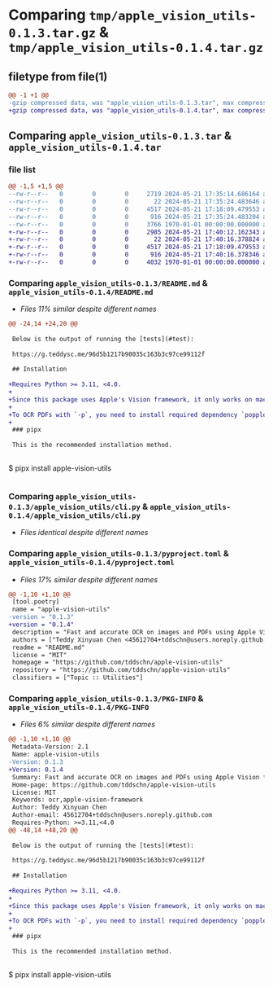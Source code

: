 # Comparing `tmp/apple_vision_utils-0.1.3.tar.gz` & `tmp/apple_vision_utils-0.1.4.tar.gz`

## filetype from file(1)

```diff
@@ -1 +1 @@
-gzip compressed data, was "apple_vision_utils-0.1.3.tar", max compression
+gzip compressed data, was "apple_vision_utils-0.1.4.tar", max compression
```

## Comparing `apple_vision_utils-0.1.3.tar` & `apple_vision_utils-0.1.4.tar`

### file list

```diff
@@ -1,5 +1,5 @@
--rw-r--r--   0        0        0     2719 2024-05-21 17:35:14.686164 apple_vision_utils-0.1.3/README.md
--rw-r--r--   0        0        0       22 2024-05-21 17:35:24.483646 apple_vision_utils-0.1.3/apple_vision_utils/__init__.py
--rw-r--r--   0        0        0     4517 2024-05-21 17:18:09.479553 apple_vision_utils-0.1.3/apple_vision_utils/cli.py
--rw-r--r--   0        0        0      916 2024-05-21 17:35:24.483204 apple_vision_utils-0.1.3/pyproject.toml
--rw-r--r--   0        0        0     3766 1970-01-01 00:00:00.000000 apple_vision_utils-0.1.3/PKG-INFO
+-rw-r--r--   0        0        0     2985 2024-05-21 17:40:12.162343 apple_vision_utils-0.1.4/README.md
+-rw-r--r--   0        0        0       22 2024-05-21 17:40:16.378824 apple_vision_utils-0.1.4/apple_vision_utils/__init__.py
+-rw-r--r--   0        0        0     4517 2024-05-21 17:18:09.479553 apple_vision_utils-0.1.4/apple_vision_utils/cli.py
+-rw-r--r--   0        0        0      916 2024-05-21 17:40:16.378346 apple_vision_utils-0.1.4/pyproject.toml
+-rw-r--r--   0        0        0     4032 1970-01-01 00:00:00.000000 apple_vision_utils-0.1.4/PKG-INFO
```

### Comparing `apple_vision_utils-0.1.3/README.md` & `apple_vision_utils-0.1.4/README.md`

 * *Files 11% similar despite different names*

```diff
@@ -24,14 +24,20 @@
 
 Below is the output of running the [tests](#test):
 
 https://g.teddysc.me/96d5b1217b90035c163b3c97ce99112f
 
 ## Installation
 
+Requires Python >= 3.11, <4.0.
+
+Since this package uses Apple's Vision framework, it only works on macOS.
+
+To OCR PDFs with `-p`, you need to install required dependency `poppler` with `brew install poppler` ([detailed guide](https://github.com/Belval/pdf2image)).
+
 ### pipx
 
 This is the recommended installation method.
 
 ```
 $ pipx install apple-vision-utils
 ```
```

### Comparing `apple_vision_utils-0.1.3/apple_vision_utils/cli.py` & `apple_vision_utils-0.1.4/apple_vision_utils/cli.py`

 * *Files identical despite different names*

### Comparing `apple_vision_utils-0.1.3/pyproject.toml` & `apple_vision_utils-0.1.4/pyproject.toml`

 * *Files 17% similar despite different names*

```diff
@@ -1,10 +1,10 @@
 [tool.poetry]
 name = "apple-vision-utils"
-version = "0.1.3"
+version = "0.1.4"
 description = "Fast and accurate OCR on images and PDFs using Apple Vision framework directly from command line."
 authors = ["Teddy Xinyuan Chen <45612704+tddschn@users.noreply.github.com>"]
 readme = "README.md"
 license = "MIT"
 homepage = "https://github.com/tddschn/apple-vision-utils"
 repository = "https://github.com/tddschn/apple-vision-utils"
 classifiers = ["Topic :: Utilities"]
```

### Comparing `apple_vision_utils-0.1.3/PKG-INFO` & `apple_vision_utils-0.1.4/PKG-INFO`

 * *Files 6% similar despite different names*

```diff
@@ -1,10 +1,10 @@
 Metadata-Version: 2.1
 Name: apple-vision-utils
-Version: 0.1.3
+Version: 0.1.4
 Summary: Fast and accurate OCR on images and PDFs using Apple Vision framework directly from command line.
 Home-page: https://github.com/tddschn/apple-vision-utils
 License: MIT
 Keywords: ocr,apple-vision-framework
 Author: Teddy Xinyuan Chen
 Author-email: 45612704+tddschn@users.noreply.github.com
 Requires-Python: >=3.11,<4.0
@@ -48,14 +48,20 @@
 
 Below is the output of running the [tests](#test):
 
 https://g.teddysc.me/96d5b1217b90035c163b3c97ce99112f
 
 ## Installation
 
+Requires Python >= 3.11, <4.0.
+
+Since this package uses Apple's Vision framework, it only works on macOS.
+
+To OCR PDFs with `-p`, you need to install required dependency `poppler` with `brew install poppler` ([detailed guide](https://github.com/Belval/pdf2image)).
+
 ### pipx
 
 This is the recommended installation method.
 
 ```
 $ pipx install apple-vision-utils
 ```
```

